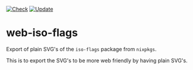 [![Check](https://github.com/TaserudConsulting/web-iso-flags/actions/workflows/check.yml/badge.svg)](https://github.com/TaserudConsulting/web-iso-flags/actions/workflows/check.yml)
[![Update](https://github.com/TaserudConsulting/web-iso-flags/actions/workflows/update.yml/badge.svg)](https://github.com/TaserudConsulting/web-iso-flags/actions/workflows/update.yml)

# web-iso-flags
Export of plain SVG's of the `iso-flags` package from `nixpkgs`.

This is to export the SVG's to be more web friendly by having plain SVG's.
